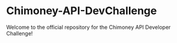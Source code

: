 # Chimoney-API-DevChallenge
Welcome to the official repository for the Chimoney API Developer Challenge! 

